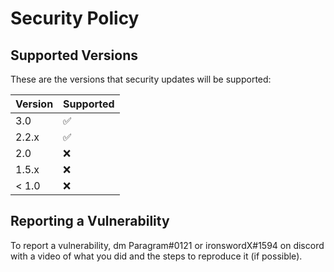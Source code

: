 # Security Policy

## Supported Versions

These are the versions that security updates will be supported:

| Version | Supported          |
| ------- | ------------------ |
| 3.0     | :white_check_mark: |
| 2.2.x   | :white_check_mark: |
| 2.0     | :x:                |
| 1.5.x   | :x:                |
| < 1.0   | :x:                |

## Reporting a Vulnerability

To report a vulnerability, dm Paragram#0121 or ironswordX#1594 on discord with a video of what you did and the steps to reproduce it (if possible).

